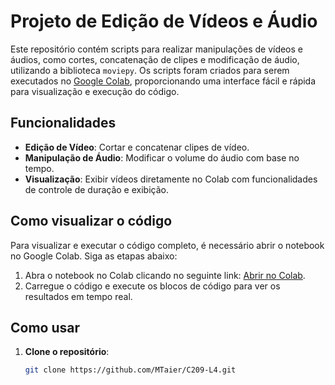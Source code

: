 # Projeto de Edição de Vídeos e Áudio

Este repositório contém scripts para realizar manipulações de vídeos e áudios, como cortes, concatenação de clipes e modificação de áudio, utilizando a biblioteca `moviepy`. Os scripts foram criados para serem executados no [Google Colab](https://colab.research.google.com/), proporcionando uma interface fácil e rápida para visualização e execução do código.

## Funcionalidades

- **Edição de Vídeo**: Cortar e concatenar clipes de vídeo.
- **Manipulação de Áudio**: Modificar o volume do áudio com base no tempo.
- **Visualização**: Exibir vídeos diretamente no Colab com funcionalidades de controle de duração e exibição.

## Como visualizar o código

Para visualizar e executar o código completo, é necessário abrir o notebook no Google Colab. Siga as etapas abaixo:

1. Abra o notebook no Colab clicando no seguinte link: [Abrir no Colab](https://colab.research.google.com/).
2. Carregue o código e execute os blocos de código para ver os resultados em tempo real.

## Como usar

1. **Clone o repositório**:

   ```bash
   git clone https://github.com/MTaier/C209-L4.git
